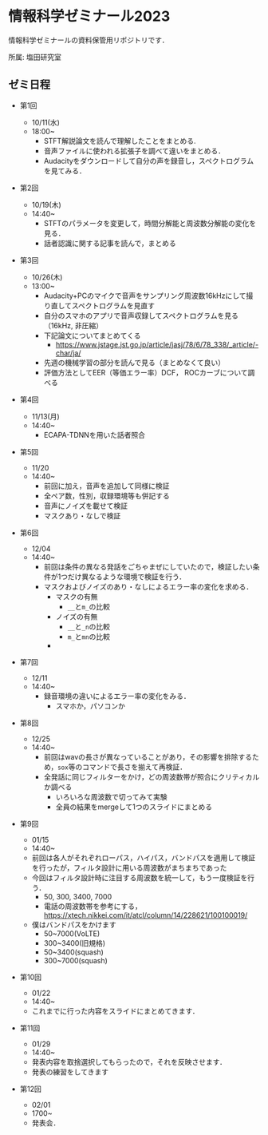 # 情報科学ゼミナール2023
情報科学ゼミナールの資料保管用リポジトリです．

所属: 塩田研究室

## ゼミ日程
- 第1回
  - 10/11(水)
  - 18:00~
    - STFT解説論文を読んで理解したことをまとめる.
    - 音声ファイルに使われる拡張子を調べて違いをまとめる．
    - Audacityをダウンロードして自分の声を録音し，スペクトログラムを見てみる．
- 第2回
  - 10/19(木)
  - 14:40~
    - STFTのパラメータを変更して，時間分解能と周波数分解能の変化を見る．
    - 話者認識に関する記事を読んで，まとめる
- 第3回
  - 10/26(木)
  - 13:00~
    - Audacity+PCのマイクで音声をサンプリング周波数16kHzにして撮り直してスペクトログラムを見直す
    - 自分のスマホのアプリで音声収録してスペクトログラムを見る（16kHz, 非圧縮）
    - 下記論文についてまとめてくる
      - https://www.jstage.jst.go.jp/article/jasj/78/6/78_338/_article/-char/ja/
    - 先週の機械学習の部分を読んで見る（まとめなくて良い）
    - 評価方法としてEER（等価エラー率）DCF， ROCカーブについて調べる
- 第4回
  - 11/13(月)
  - 14:40~
    - ECAPA-TDNNを用いた話者照合
- 第5回
  - 11/20
  - 14:40~
    - 前回に加え，音声を追加して同様に検証
    - 全ペア数，性別，収録環境等も併記する
    - 音声にノイズを載せて検証
    - マスクあり・なしで検証
- 第6回
  - 12/04
  - 14:40~
    - 前回は条件の異なる発話をごちゃまぜにしていたので，検証したい条件が1つだけ異なるような環境で検証を行う．
    - マスクおよびノイズのあり・なしによるエラー率の変化を求める．
      - マスクの有無
        - `__`と`m_`の比較
      - ノイズの有無
        - `__`と`_n`の比較
        - `m_`と`mn`の比較
      - 
- 第7回
  - 12/11
  - 14:40~
    - 録音環境の違いによるエラー率の変化をみる．
      - スマホか，パソコンか
- 第8回
  - 12/25
  - 14:40~
    - 前回はwavの長さが異なっていることがあり，その影響を排除するため，`sox`等のコマンドで長さを揃えて再検証．
    - 全発話に同じフィルターをかけ，どの周波数帯が照合にクリティカルか調べる
      - いろいろな周波数で切ってみて実験
      - 全員の結果をmergeして1つのスライドにまとめる
- 第9回
  - 01/15
  - 14:40~
  - 前回は各人がそれぞれローパス，ハイパス，バンドパスを適用して検証を行ったが，フィルタ設計に用いる周波数がまちまちであった
  - 今回はフィルタ設計時に注目する周波数を統一して，もう一度検証を行う．
    - 50, 300, 3400, 7000
    - 電話の周波数帯を参考にする，https://xtech.nikkei.com/it/atcl/column/14/228621/100100019/
  - 僕はバンドパスをかけます
    - 50~7000(VoLTE)
    - 300~3400(旧規格)
    - 50~3400(squash)
    - 300~7000(squash)
  
- 第10回
  - 01/22
  - 14:40~
  - これまでに行った内容をスライドにまとめてきます．

- 第11回
  - 01/29
  - 14:40~
  - 発表内容を取捨選択してもらったので，それを反映させます．
  - 発表の練習をしてきます

- 第12回
  - 02/01
  - 1700~
  - 発表会．